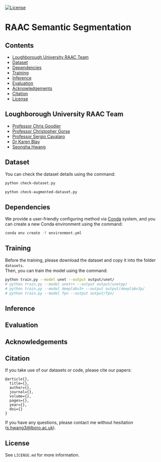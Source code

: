 [![License](https://img.shields.io/badge/license-MIT-green)](../raac-semantic-segmentation/LICENSE.md)

# RAAC Semantic Segmentation

## Contents
- [Loughborough University RAAC Team](#loughborough-university-raac-team)
- [Dataset](#dataset)
- [Dependencies](#dependencies)
- [Training](#training)
- [Inference](#inference)
- [Evaluation](#evaluation)
- [Acknowledgements](#acknowledgements)
- [Citation](#citation)
- [License](#license)

## Loughborough University RAAC Team
- [Professor Chris Goodier](https://www.lboro.ac.uk/departments/abce/staff/chris-goodier/)
- [Professor Christopher Gorse](https://www.lboro.ac.uk/departments/abce/staff/christopher-gorse/)
- [Professor Sergio Cavalaro](https://www.lboro.ac.uk/departments/abce/staff/sergio-cavalaro/)
- [Dr Karen Blay](https://www.lboro.ac.uk/departments/abce/staff/karen-blay/)
- [Seongha Hwang](https://www.lboro.ac.uk/departments/abce/staff/seongha-hwang/)

## Dataset

You can check the dataset details using the command:

```bash
python check-dataset.py
```
```bash
python check-augmented-dataset.py
```

## Dependencies
We provide a user-friendly configuring method via [Conda](https://docs.conda.io/en/latest/) system, and you can create a new Conda environment using the command:

```bash
conda env create -f environment.yml
```

## Training
Before the training, please download the dataset and copy it into the folder `datasets`.   
Then, you can train the model using the command:

```bash
python train.py --model unet --output output/unet/
# python train.py --model unet++ --output output/unetpp/
# python train.py --model deeplabv3+ --output output/deeplabv3p/
# python train.py --model fpn --output output/fpn/
```

## Inference


## Evaluation


## Acknowledgements


## Citation
If you take use of our datasets or code, please cite our papers:

```
@article{},
  title={},
  author={},
  journal={},
  volume={},
  pages={},
  year={},
  doi={}
}
```

If you have any questions, please contact me without hesitation (s.hwang3@lboro.ac.uk).

## License
See `LICENSE.md` for more information.


